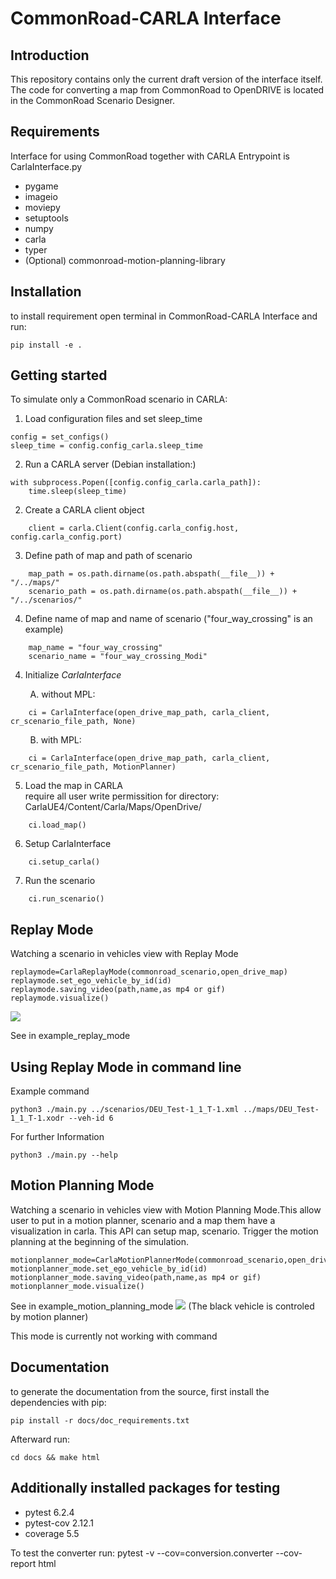# CommonRoad-CARLA Interface
## Introduction
This repository contains only the current draft version of the interface itself. 
The code for converting a map from CommonRoad to OpenDRIVE is located in the CommonRoad Scenario Designer.

## Requirements
Interface for using CommonRoad together with CARLA
Entrypoint is CarlaInterface.py
- pygame
- imageio 
- moviepy
- setuptools
- numpy
- carla
- typer
- (Optional) commonroad-motion-planning-library

## Installation
to install requirement open terminal in CommonRoad-CARLA Interface and run:
```
pip install -e .
```
## Getting started
To simulate only a CommonRoad scenario in CARLA:
1. Load configuration files and set sleep_time
```
config = set_configs()
sleep_time = config.config_carla.sleep_time
```
2. Run a CARLA server (Debian installation:)
```
with subprocess.Popen([config.config_carla.carla_path]):
    time.sleep(sleep_time)
```
2. Create a CARLA client object<br/>
```
    client = carla.Client(config.carla_config.host, config.carla_config.port)
```
3. Define path of map and path of scenario 
```
    map_path = os.path.dirname(os.path.abspath(__file__)) + "/../maps/"
    scenario_path = os.path.dirname(os.path.abspath(__file__)) + "/../scenarios/"
```
4. Define name of map and name of scenario ("four_way_crossing" is an example)
```
    map_name = "four_way_crossing"
    scenario_name = "four_way_crossing_Modi"
```

4. Initialize _CarlaInterface_<br/>

&nbsp; &nbsp; &nbsp; &nbsp; A. without MPL:

~~~
    ci = CarlaInterface(open_drive_map_path, carla_client, cr_scenario_file_path, None)
~~~

&nbsp; &nbsp; &nbsp; &nbsp; B. with MPL:

```
    ci = CarlaInterface(open_drive_map_path, carla_client, cr_scenario_file_path, MotionPlanner)
```

5. Load the map in CARLA<br/>
   require all user write permissition for directory: CarlaUE4/Content/Carla/Maps/OpenDrive/
```
    ci.load_map()
```
6. Setup CarlaInterface<br/>
```
    ci.setup_carla()
```
7. Run the scenario<br/>
```
    ci.run_scenario()
```


## Replay Mode
Watching a scenario in vehicles view with Replay Mode
    
    replaymode=CarlaReplayMode(commonroad_scenario,open_drive_map)
    replaymode.set_ego_vehicle_by_id(id)
    replaymode.saving_video(path,name,as mp4 or gif)
    replaymode.visualize()
    
![](../test_image/None.gif)

See in example_replay_mode
## Using Replay Mode in command line
Example command

    python3 ./main.py ../scenarios/DEU_Test-1_1_T-1.xml ../maps/DEU_Test-1_1_T-1.xodr --veh-id 6

For further Information

    python3 ./main.py --help

## Motion Planning Mode
Watching a scenario in vehicles view with Motion Planning Mode.This allow user to put in a motion planner, scenario and a map them have a visualization in carla.
            This API can setup map, scenario. Trigger the motion planning at the beginning of the simulation.
    
    motionplanner_mode=CarlaMotionPlannerMode(commonroad_scenario,open_drive_map,mp)
    motionplanner_mode.set_ego_vehicle_by_id(id)
    motionplanner_mode.saving_video(path,name,as mp4 or gif)
    motionplanner_mode.visualize()

See in example_motion_planning_mode
![](../test_image/DEU_Test-1_1_T-1_06_01_2022_18_53_21/None.gif)
(The black vehicle is controled by motion planner)

This mode is currently not working with command


## Documentation
to generate the documentation from the source, first install the dependencies with pip:
```
pip install -r docs/doc_requirements.txt
```
Afterward run:
```
cd docs && make html
```
## Additionally installed packages for testing

- pytest        6.2.4
- pytest-cov    2.12.1
- coverage      5.5

To test the converter run:
pytest -v --cov=conversion.converter --cov-report html
